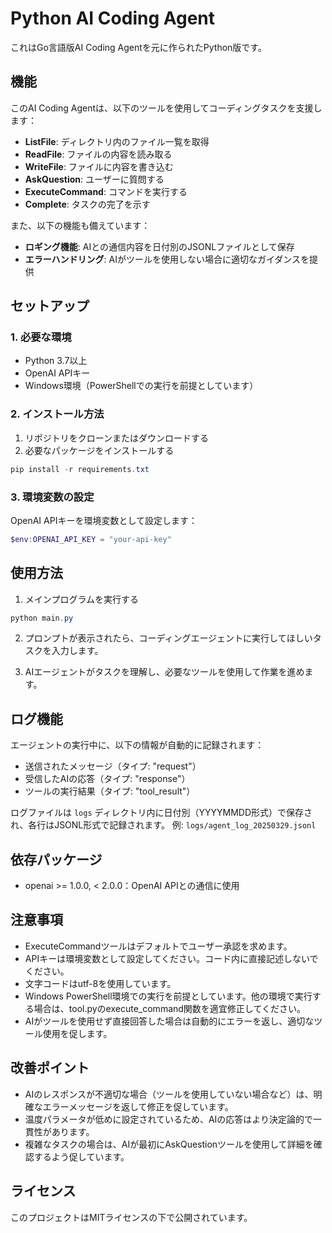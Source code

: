 # Python AI Coding Agent

これはGo言語版AI Coding Agentを元に作られたPython版です。

## 機能
このAI Coding Agentは、以下のツールを使用してコーディングタスクを支援します：

- **ListFile**: ディレクトリ内のファイル一覧を取得
- **ReadFile**: ファイルの内容を読み取る
- **WriteFile**: ファイルに内容を書き込む
- **AskQuestion**: ユーザーに質問する
- **ExecuteCommand**: コマンドを実行する
- **Complete**: タスクの完了を示す

また、以下の機能も備えています：

- **ロギング機能**: AIとの通信内容を日付別のJSONLファイルとして保存
- **エラーハンドリング**: AIがツールを使用しない場合に適切なガイダンスを提供

## セットアップ

### 1. 必要な環境
- Python 3.7以上
- OpenAI APIキー
- Windows環境（PowerShellでの実行を前提としています）

### 2. インストール方法
1. リポジトリをクローンまたはダウンロードする
2. 必要なパッケージをインストールする
```powershell
pip install -r requirements.txt
```

### 3. 環境変数の設定
OpenAI APIキーを環境変数として設定します：

```powershell
$env:OPENAI_API_KEY = "your-api-key"
```

## 使用方法

1. メインプログラムを実行する
```powershell
python main.py
```

2. プロンプトが表示されたら、コーディングエージェントに実行してほしいタスクを入力します。

3. AIエージェントがタスクを理解し、必要なツールを使用して作業を進めます。

## ログ機能

エージェントの実行中に、以下の情報が自動的に記録されます：

- 送信されたメッセージ（タイプ: "request"）
- 受信したAIの応答（タイプ: "response"）
- ツールの実行結果（タイプ: "tool_result"）

ログファイルは `logs` ディレクトリ内に日付別（YYYYMMDD形式）で保存され、各行はJSONL形式で記録されます。
例: `logs/agent_log_20250329.jsonl`

## 依存パッケージ
- openai >= 1.0.0, < 2.0.0：OpenAI APIとの通信に使用

## 注意事項
- ExecuteCommandツールはデフォルトでユーザー承認を求めます。
- APIキーは環境変数として設定してください。コード内に直接記述しないでください。
- 文字コードはutf-8を使用しています。
- Windows PowerShell環境での実行を前提としています。他の環境で実行する場合は、tool.pyのexecute_command関数を適宜修正してください。
- AIがツールを使用せず直接回答した場合は自動的にエラーを返し、適切なツール使用を促します。

## 改善ポイント
- AIのレスポンスが不適切な場合（ツールを使用していない場合など）は、明確なエラーメッセージを返して修正を促しています。
- 温度パラメータが低めに設定されているため、AIの応答はより決定論的で一貫性があります。
- 複雑なタスクの場合は、AIが最初にAskQuestionツールを使用して詳細を確認するよう促しています。

## ライセンス
このプロジェクトはMITライセンスの下で公開されています。 